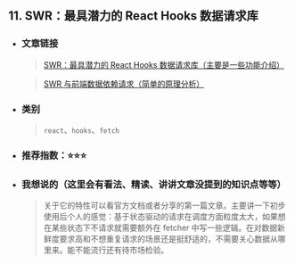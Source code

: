 ## 11. SWR：最具潜力的 React Hooks 数据请求库

- ### 文章链接

  > [SWR：最具潜力的 React Hooks 数据请求库（主要是一些功能介绍）](https://zhuanlan.zhihu.com/p/89570321)

  > [SWR 与前端数据依赖请求（简单的原理分析）](https://zhuanlan.zhihu.com/p/90660704)

- ### 类别
  > `react`、`hooks`、`fetch`
- ### 推荐指数：⭐️⭐️⭐️
- ### 我想说的（这里会有看法、精读、讲讲文章没提到的知识点等等）
  > 关于它的特性可以看官方文档或者分享的第一篇文章。主要讲一下初步使用后个人的感觉：基于状态驱动的请求在调度方面粒度太大，如果想在某些状态下不请求就需要额外在 fetcher 中写一些逻辑。在对数据新鲜度要求高和不想重复请求的场景还是挺舒适的，不需要关心数据从哪里来。能不能流行还有待市场检验。
